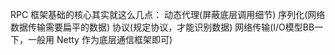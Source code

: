 RPC 框架基础的核心其实就这么几点：
    动态代理(屏蔽底层调用细节)
    序列化(网络数据传输需要扁平的数据)
    协议(规定协议，才能识别数据)
    网络传输(I/O模型BB一下，一般用 Netty 作为底层通信框架即可)



